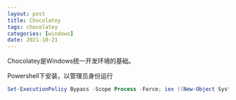 ```yaml
---
layout: post
title: Chocolatey
tags: chocolatey
categories: [windows]
date: 2021-10-21
---
```

Chocolatey是Windows统一开发环境的基础。

Powershell下安装，以管理员身份运行

```powershell
Set-ExecutionPolicy Bypass -Scope Process -Force; iex ((New-Object System.Net.WebClient).DownloadString('https://chocolatey.org/install.ps1'))
```
